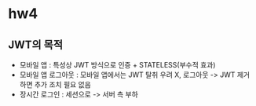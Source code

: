 # hw4

## JWT의 목적

+ 모바일 앱 : 특성상 JWT 방식으로 인증 + STATELESS(부수적 효과)
+ 모바일 앱 로그아웃 : 모바일 앱에서는 JWT 탈취 우려 X, 
로그아웃 -> JWT 제거하면 추가 조치 필요 없음
+ 장시간 로그인 : 세션으로 -> 서버 측 부하

